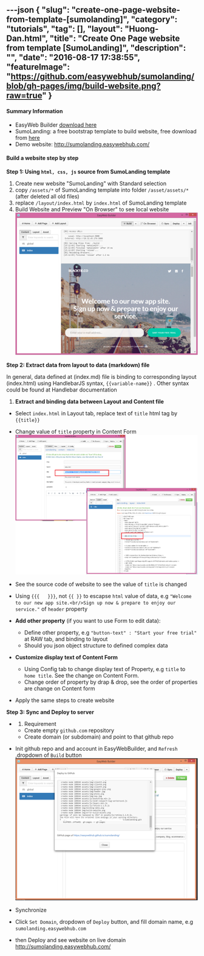 ---json
{
    "slug": "create-one-page-website-from-template-[sumolanding]",
    "category": "tutorials",
    "tag": [],
    "layout": "Huong-Dan.html",
    "title": "Create One Page website from template [SumoLanding]",
    "description": "",
    "date": "2016-08-17 17:38:55",
    "featureImage": "https://github.com/easywebhub/sumolanding/blob/gh-pages/img/build-website.png?raw=true"
}
---
#### Summary Information
 + EasyWeb Builder [download here](https://github.com/easywebhub/easyapp/releases/download/2.2/EasyWebBuilder.zip)
 + SumoLanding: a free bootstrap template to build website, free download from [here](https://www.dropbox.com/s/ri1zeijtb5lx58z/SumoLanding.zip?dl=1)
 + Demo website: http://sumolanding.easywebhub.com/  


#### Build a website step by step

**Step 1: Using ```html, css, js``` source from SumoLanding template**

 1. Create new website "SumoLanding" with Standard selection
 2. copy ```/assets/*``` of SumoLanding template into folder ```/asset/assets/*``` (after deleted all old files)
 3. replace ```/layout/index.html``` by ```index.html``` of SumoLanding template 
 4. Build Website and Preview "On Browser" to see local website
![](https://github.com/easywebhub/sumolanding/blob/gh-pages/img/build-website.png?raw=true)

**Step 2: Extract data from layout to data (markdown) file**

 In general, data defined at (index.md) file is binding to corresponding layout (index.html) using HandlebarJS syntax, ```{{variable-name}}``` . Other syntax could be found at Handlebar documentation
 
 1. **Extract and binding data between Layout and Content file**
   + Select ```index.html``` in Layout tab, replace text of ```title``` html tag by ```{{title}}```
   + Change value of ```title``` property in Content Form 
 ![](https://github.com/easywebhub/sumolanding/blob/master/asset/img/binding-data.png?raw=true)
 
   + See the source code of website to see the value of ```title``` is changed
   + Using ```{{{   }}}```, not ```{{ }}``` to escapse ```html``` value of data, e.g ```"Welcome to our new app site.<br/>Sign up now & prepare to enjoy our service."``` of ```header``` property
   
 + **Add other property** (if you want to use Form to edit data): 
   + Define other property, e.g ```"button-text" : "Start your free trial"``` at RAW tab, and binding to layout 
   + Should you json object structure to defined complex data 
 + **Customize display text of Content Form** 
   + Using Config tab to change display text of Property, e.g ```title``` to ```home title```. See the change on Content Form. 
   + Change order of property by drap & drop, see the order of properties are change on Content form
 + Apply the same steps to create website
 
**Step 3: Sync and Deploy to server**
 
 + 1. Requirement
   + Create empty ```github.com``` repository
   + Create domain (or subdomain) and point to that github repo
 + Init github repo and and account in EasyWebBuilder, and ```Refresh``` ,dropdown of ```Build``` button
 ![](https://github.com/easywebhub/sumolanding/blob/gh-pages/img/deploy-github.png?raw=true)
 
 + Synchronize
 + Click ```Set Domain```, dropdown of ```Deploy``` button, and fill domain name, e.g ```sumolanding.easywebhub.com```
 + then Deploy and see website on live domain http://sumolanding.easywebhub.com/
